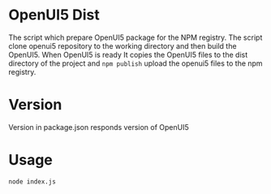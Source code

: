 # OpenUI5 Dist

The script which prepare OpenUI5 package for the NPM registry.  The script
clone openui5 repository to the working directory and then build the OpenUI5.
When OpenUI5 is ready It copies the OpenUI5 files to the dist directory of the
project and `npm publish` upload the openui5 files to the npm registry.

# Version

Version in package.json responds version of OpenUI5

# Usage

```
node index.js
```




